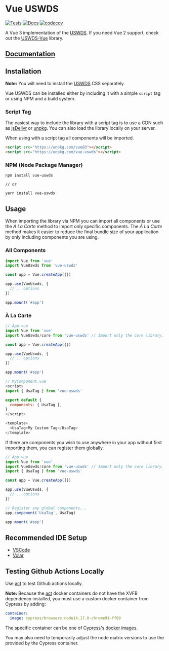 # Vue USWDS

[![Tests](https://github.com/patrickcate/vue-uswds/actions/workflows/tests.yml/badge.svg)](https://github.com/patrickcate/vue-uswds/actions/workflows/tests.yml) [![Docs](https://github.com/patrickcate/vue-uswds/actions/workflows/docs.yml/badge.svg)](https://github.com/patrickcate/vue-uswds/actions/workflows/docs.yml) [![codecov](https://codecov.io/gh/patrickcate/vue-uswds/branch/develop/graph/badge.svg?token=3R49R79IKK)](https://codecov.io/gh/patrickcate/vue-uswds)

A Vue 3 implementation of the [USWDS](https://designsystem.digital.gov). If you need Vue 2 support, check out the [USWDS-Vue](https://github.com/thepipster/uswds-vue) library.

## [Documentation](https://patrickcate.github.io/vue-uswds/)

## Installation

**Note:** You will need to install the [USWDS](https://designsystem.digital.gov) CSS separately.

Vue USWDS can be installed either by including it with a simple `script` tag or using NPM and a build system.

### Script Tag

The easiest way to include the library with a script tag is to use a CDN such as [jsDelivr](https://www.jsdelivr.com) or [unpkg](https://unpkg.com). You can also load the library locally on your server.

When using with a script tag all components will be imported.

```html
<script src="https://unpkg.com/vue@3"></script>
<script src="https://unpkg.com/vue-uswds"></script>
```

### NPM (Node Package Manager)

```shell
npm install vue-uswds

// or

yarn install vue-uswds
```

## Usage

When importing the library via NPM you can import all components or use the _À La Carte_ method to import only specific components. The _À La Carte_ method makes it easier to reduce the final bundle size of your application by only including components you are using.

### All Components

```javascript
import Vue from 'vue'
import VueUswds from 'vue-uswds'

const app = Vue.createApp({})

app.use(VueUswds, {
  // ...options
})

app.mount('#app')
```

### À La Carte

```javascript
// App.vue
import Vue from 'vue'
import VueUswds/core from 'vue-uswds' // Import only the core library.

const app = Vue.createApp({})

app.use(VueUswds, {
  // ...options
})

app.mount('#app')
```

```js
// MyComponent.vue
<script>
import { UsaTag } from 'vue-uswds'

export default {
  components: { UsaTag },
}
</script>

<template>
  <UsaTag>My Custom Tag</UsaTag>
</template>
```

If there are components you wish to use anywhere in your app without first importing them, you can register them globally.

```javascript
// App.vue
import Vue from 'vue'
import VueUswds/core from 'vue-uswds' // Import only the core library.
import { UsaTag } from 'vue-uswds'

const app = Vue.createApp({})

app.use(VueUswds, {
  // ...options
})

// Register any global components...
app.component('UsaTag', UsaTag)

app.mount('#app')
```

## Recommended IDE Setup

- [VSCode](https://code.visualstudio.com)
- [Volar](https://marketplace.visualstudio.com/items?itemName=vue.volar)

## Testing Github Actions Locally

Use [act](https://github.com/nektos/act) to test Github actions locally.

**Note:** Because the [act](https://github.com/nektos/act) docker containers do not have the XVFB dependency installed, you must use a custom docker container from Cypress by adding:

```yaml
container:
  image: cypress/browsers:node14.17.0-chrome91-ff89
```

The specific container can be one of [Cypress's docker images](https://github.com/cypress-io/cypress-docker-images).

You may also need to temporarily adjust the node matrix versions to use the provided by the Cypress container.
